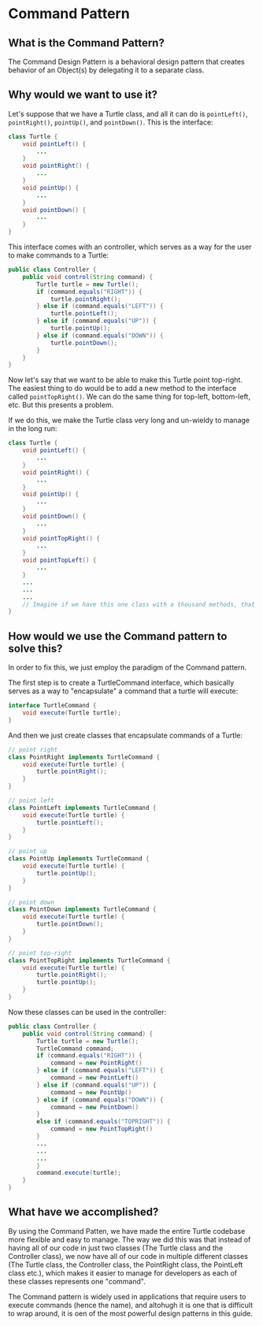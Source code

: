 # Command Pattern
## What is the Command Pattern?
The Command Design Pattern is a behavioral design pattern that creates behavior of an Object(s) by delegating it to a separate class.

## Why would we want to use it?
Let's suppose that we have a Turtle class, and all it can do is ```pointLeft()```, ```pointRight()```, ```pointUp()```, and ```pointDown()```. This is the interface:
```java
class Turtle {
    void pointLeft() {
        ...
    }
    void pointRight() {
        ...
    }
    void pointUp() {
        ...
    }
    void pointDown() {
        ...
    }
}
```

This interface comes with an controller, which serves as a way for the user to make commands to a Turtle: 
```java
public class Controller {
    public void control(String command) {
        Turtle turtle = new Turtle();
        if (command.equals("RIGHT")) {
            turtle.pointRight();
        } else if (command.equals("LEFT")) {
            turtle.pointLeft();
        } else if (command.equals("UP")) {
            turtle.pointUp();
        } else if (command.equals("DOWN")) {
            turtle.pointDown();
        }
    }
}
```

Now let's say that we want to be able to make this Turtle point top-right. The easiest thing to do would be to add a new method to the interface called ```pointTopRight()```. We can do the same thing for top-left, bottom-left, etc. But this presents a problem.

If we do this, we make the Turtle class very long and un-wieldy to manage in the long run: 

```java
class Turtle {
    void pointLeft() {
        ...
    }
    void pointRight() {
        ...
    }
    void pointUp() {
        ...
    }
    void pointDown() {
        ...
    }
    void pointTopRight() {
        ...
    }
    void pointTopLeft() {
        ...
    }
    ...
    ...
    ...
    // Imagine if we have this one class with a thousand methods, that's not really easy to manage for hudnereds of developers
}
```

## How would we use the Command pattern to solve this?
In order to fix this, we just employ the paradigm of the Command pattern.

The first step is to create a TurtleCommand interface, which basically serves as a way to "encapsulate" a command that a turtle will execute:
```java
interface TurtleCommand {
    void execute(Turtle turtle);
}
```

And then we just create classes that encapsulate commands of a Turtle:
```java
// point right
class PointRight implements TurtleCommand {
    void execute(Turtle turtle) {
        turtle.pointRight();
    }
}

// point left
class PointLeft implements TurtleCommand {
    void execute(Turtle turtle) {
        turtle.pointLeft();
    }
}

// point up
class PointUp implements TurtleCommand {
    void execute(Turtle turtle) {
        turtle.pointUp();
    }
}

// point down
class PointDown implements TurtleCommand {
    void execute(Turtle turtle) {
        turtle.pointDown();
    }
}

// point top-right
class PointTopRight implements TurtleCommand {
    void execute(Turtle turtle) {
        turtle.pointRight();
        turtle.pointUp();
    }
}
```

Now these classes can be used in the controller:
```java
public class Controller {
    public void control(String command) {
        Turtle turtle = new Turtle();
        TurtleCommand command;
        if (command.equals("RIGHT")) {
            command = new PointRight()
        } else if (command.equals("LEFT")) {
            command = new PointLeft()
        } else if (command.equals("UP")) {
            command = new PointUp()
        } else if (command.equals("DOWN")) {
            command = new PointDown()
        }
        else if (command.equals("TOPRIGHT")) {
            command = new PointTopRight()
        }
        ...
        ...
        ...
        }
        command.execute(turtle);
    }
}
```

## What have we accomplished?
By using the Command Patten, we have made the entire Turtle codebase more flexible and easy to manage. The way we did this was that instead of having all of our code in just two classes (The Turtle class and the Controller class), we now have all of our code in multiple different classes (The Turtle class, the Controller class, the PointRight class, the PointLeft class etc.), which makes it easier to manage for developers as each of these classes represents one "command".

The Command pattern is widely used in applications that require users to execute commands (hence the name), and altohugh it is one that is difficult to wrap around, it is oen of the most powerful design patterns in this guide.